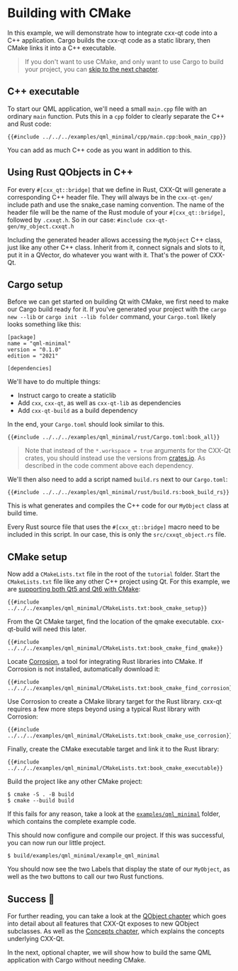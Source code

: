 <!--
SPDX-FileCopyrightText: 2022 Klarälvdalens Datakonsult AB, a KDAB Group company <info@kdab.com>
SPDX-FileContributor: Leon Matthes <leon.matthes@kdab.com>

SPDX-License-Identifier: MIT OR Apache-2.0
-->

# Building with CMake

In this example, we will demonstrate how to integrate cxx-qt code into a C++ application. Cargo builds the cxx-qt code
as a static library, then CMake links it into a C++ executable.

> If you don't want to use CMake, and only want to use Cargo to build your project, you can [skip to the next chapter](./5-cargo-executable.md).

## C++ executable

To start our QML application, we'll need a small `main.cpp` file with an ordinary `main` function. Puts this in a `cpp` folder to clearly separate the C++ and Rust code:
```cpp,ignore
{{#include ../../../examples/qml_minimal/cpp/main.cpp:book_main_cpp}}
```

You can add as much C++ code as you want in addition to this.

## Using Rust QObjects in C++

For every `#[cxx_qt::bridge]` that we define in Rust, CXX-Qt will generate a corresponding C++ header file.
They will always be in the `cxx-qt-gen/` include path and use the snake_case naming convention.
The name of the header file will be the name of the Rust module of your `#[cxx_qt::bridge]`, followed by `.cxxqt.h`.
So in our case: `#include cxx-qt-gen/my_object.cxxqt.h`

Including the generated header allows accessing the `MyObject` C++ class, just like any other C++ class.
Inherit from it, connect signals and slots to it, put it in a QVector, do whatever you want with it.
That's the power of CXX-Qt.

## Cargo setup
Before we can get started on building Qt with CMake, we first need to make our Cargo build ready for it.
If you've generated your project with the `cargo new --lib` or `cargo init --lib folder` command, your `Cargo.toml` likely looks something like this:
```toml,ignore
[package]
name = "qml-minimal"
version = "0.1.0"
edition = "2021"

[dependencies]
```

We'll have to do multiple things:
- Instruct cargo to create a staticlib
- Add `cxx`, `cxx-qt`, as well as `cxx-qt-lib` as dependencies
- Add `cxx-qt-build` as a build dependency

In the end, your `Cargo.toml` should look similar to this.

```toml,ignore
{{#include ../../../examples/qml_minimal/rust/Cargo.toml:book_all}}
```

> Note that instead of the `*.workspace = true` arguments for the CXX-Qt crates, you should instead use the versions from [crates.io](https://crates.io/search?q=cxx-qt).
> As described in the code comment above each dependency.

We'll then also need to add a script named `build.rs` next to our `Cargo.toml`:
```rust,ignore
{{#include ../../../examples/qml_minimal/rust/build.rs:book_build_rs}}
```
This is what generates and compiles the C++ code for our `MyObject` class at build time.

Every Rust source file that uses the `#[cxx_qt::bridge]` macro need to be included in this script.
In our case, this is only the `src/cxxqt_object.rs` file.

## CMake setup

Now add a `CMakeLists.txt` file in the root of the `tutorial` folder. Start the `CMakeLists.txt` file like any other C++ project using Qt. For this example, we are [supporting both
Qt5 and Qt6 with CMake](https://doc.qt.io/qt-6/cmake-qt5-and-qt6-compatibility.html):

```cmake,ignore
{{#include ../../../examples/qml_minimal/CMakeLists.txt:book_cmake_setup}}
```

From the Qt CMake target, find the location of the qmake executable. cxx-qt-build will need this later.
```cmake,ignore
{{#include ../../../examples/qml_minimal/CMakeLists.txt:book_cmake_find_qmake}}
```

Locate [Corrosion](https://github.com/corrosion-rs/corrosion), a tool for integrating Rust libraries into CMake.
If Corrosion is not installed, automatically download it:

```cmake,ignore
{{#include ../../../examples/qml_minimal/CMakeLists.txt:book_cmake_find_corrosion}}
```

Use Corrosion to create a CMake library target for the Rust library. cxx-qt requires a few more steps beyond using
a typical Rust library with Corrosion:
```cmake,ignore
{{#include ../../../examples/qml_minimal/CMakeLists.txt:book_cmake_use_corrosion}}
```

Finally, create the CMake executable target and link it to the Rust library:

```cmake,ignore
{{#include ../../../examples/qml_minimal/CMakeLists.txt:book_cmake_executable}}
```

Build the project like any other CMake project:

```shell
$ cmake -S . -B build
$ cmake --build build
```
If this fails for any reason, take a look at the [`examples/qml_minimal`](https://github.com/KDAB/cxx-qt/tree/main/examples/qml_minimal) folder, which contains the complete example code.

This should now configure and compile our project.
If this was successful, you can now run our little project.
```shell
$ build/examples/qml_minimal/example_qml_minimal
```

You should now see the two Labels that display the state of our `MyObject`, as well as the two buttons to call our two Rust functions.

## Success 🥳

For further reading, you can take a look at the [QObject chapter](../qobject/index.md) which goes into detail about all features that CXX-Qt exposes to new QObject subclasses.
As well as the [Concepts chapter](../concepts/index.md), which explains the concepts underlying CXX-Qt.

In the next, optional chapter, we will show how to build the same QML application with Cargo without needing CMake.

